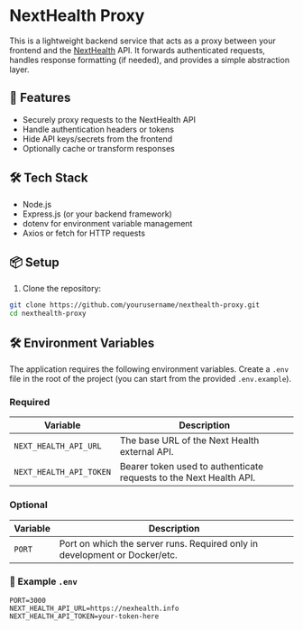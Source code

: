 # NextHealth Proxy

This is a lightweight backend service that acts as a proxy between your frontend and the [NextHealth](https://www.nexhealth.com/) API. It forwards authenticated requests, handles response formatting (if needed), and provides a simple abstraction layer.

## 🧩 Features

- Securely proxy requests to the NextHealth API
- Handle authentication headers or tokens
- Hide API keys/secrets from the frontend
- Optionally cache or transform responses

## 🛠️ Tech Stack

- Node.js
- Express.js (or your backend framework)
- dotenv for environment variable management
- Axios or fetch for HTTP requests

## 📦 Setup

1. Clone the repository:

```bash
git clone https://github.com/yourusername/nexthealth-proxy.git
cd nexthealth-proxy
```

## 🛠 Environment Variables

The application requires the following environment variables. Create a `.env` file in the root of the project (you can start from the provided `.env.example`).

### Required

| Variable                | Description                                                        |
| ----------------------- | ------------------------------------------------------------------ |
| `NEXT_HEALTH_API_URL`   | The base URL of the Next Health external API.                      |
| `NEXT_HEALTH_API_TOKEN` | Bearer token used to authenticate requests to the Next Health API. |

### Optional

| Variable | Description                                                                |
| -------- | -------------------------------------------------------------------------- |
| `PORT`   | Port on which the server runs. Required only in development or Docker/etc. |

### 🔐 Example `.env`

```env
PORT=3000
NEXT_HEALTH_API_URL=https://nexhealth.info
NEXT_HEALTH_API_TOKEN=your-token-here

```
